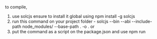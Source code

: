 to compile,

1. use solcjs ensure to install it global using npm install -g solcjs
2. run this command on your project folder - solcjs --bin --abi --include-path node_modules/ --base-path . -o . <solidity file name> or
3. put the command as a script on the package.json and use npm run <script name> to run
   example
   "scripts": {
   "compile": "solcjs --bin --abi --include-path node_modules/ --base-path . -o . <solidity file name>.sol"
   }

to deploy on ganache

1. install and run ganache
2. get RPC url for ganache
3. use etherjs to make API call

deploying to a testnet using the encrypt key

1. input your private key of your wallet on the .env file
2. input rpl_url of the node network eg alchemy on your .env file
3. input the private key password that will be use to decrypt the file
4. run encryptkey.js to encrypt your key
5. run node <deploy file>
